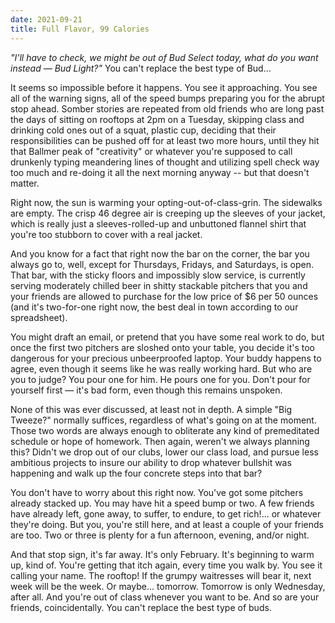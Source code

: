 ```yaml
---
date: 2021-09-21
title: Full Flavor, 99 Calories
---
```



*"I'll have to check, we might be out of Bud Select today, what do you want instead — Bud Light?"* You can't replace the best type of Bud...

It seems so impossible before it happens. You see it approaching. You see all of the warning signs, all of the speed bumps preparing you for the abrupt stop ahead. Somber stories are repeated from old friends who are long past the days of sitting on rooftops at 2pm on a Tuesday, skipping class and drinking cold ones out of a squat, plastic cup, deciding that their responsibilities can be pushed off for at least two more hours, until they hit that Ballmer peak of "creativity" or whatever you're supposed to call drunkenly typing meandering lines of thought and utilizing spell check way too much and re-doing it all the next morning anyway -- but that doesn't matter.

Right now, the sun is warming your opting-out-of-class-grin. The sidewalks are empty. The crisp 46 degree air is creeping up the sleeves of your jacket, which is really just a sleeves-rolled-up and unbuttoned flannel shirt that you're too stubborn to cover with a real jacket.

And you know for a fact that right now the bar on the corner, the bar you always go to, well, except for Thursdays, Fridays, and Saturdays, is open. That bar, with the sticky floors and impossibly slow service, is currently serving moderately chilled beer in shitty stackable pitchers that you and your friends are allowed to purchase for the low price of $6 per 50 ounces (and it's two-for-one right now, the best deal in town according to our spreadsheet).

You might draft an email, or pretend that you have some real work to do, but once the first two pitchers are sloshed onto your table, you decide it's too dangerous for your precious unbeerproofed laptop. Your buddy happens to agree, even though it seems like he was really working hard. But who are you to judge? You pour one for him. He pours one for you. Don't pour for yourself first — it's bad form, even though this remains unspoken.

None of this was ever discussed, at least not in depth. A simple "Big Tweeze?" normally suffices, regardless of what's going on at the moment. Those two words are always enough to obliterate any kind of premeditated schedule or hope of homework. Then again, weren't we always planning this? Didn't we drop out of our clubs, lower our class load, and pursue less ambitious projects to insure our ability to drop whatever bullshit was happening and walk up the four concrete steps into that bar?

You don't have to worry about this right now. You've got some pitchers already stacked up. You may have hit a speed bump or two. A few friends have already left, gone away, to suffer, to endure, to get rich!... or whatever they're doing. But you, you're still here, and at least a couple of your friends are too. Two or three is plenty for a fun afternoon, evening, and/or night.

And that stop sign, it's far away. It's only February. It's beginning to warm up, kind of. You're getting that itch again, every time you walk by. You see it calling your name. The rooftop! If the grumpy waitresses will bear it, next week will be the week. Or maybe... tomorrow. Tomorrow is only Wednesday, after all. And you're out of class whenever you want to be. And so are your friends, coincidentally. You can't replace the best type of buds.